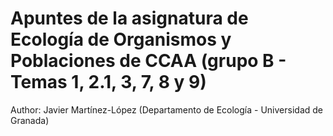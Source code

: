 # Apuntes de la asignatura de Ecología de Organismos y Poblaciones de CCAA (grupo B - Temas 1, 2.1, 3, 7, 8 y 9)

Author: Javier Martínez-López (Departamento de Ecología - Universidad de Granada) 